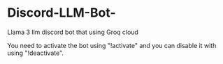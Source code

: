# Discord-LLM-Bot-
Llama 3 llm discord bot that using Groq cloud


You need to activate the bot using "!activate" and you can disable it with using "!deactivate".
